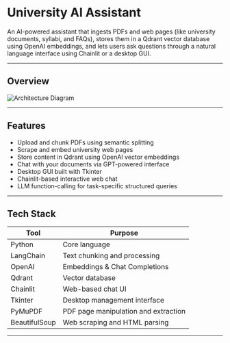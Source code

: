 # University AI Assistant 

An AI-powered assistant that ingests PDFs and web pages (like university documents, syllabi, and FAQs), stores them in a Qdrant vector database using OpenAI embeddings, and lets users ask questions through a natural language interface using Chainlit or a desktop GUI.

---

## Overview

![Architecture Diagram](docs/assets/university_assistant_architecture.png)

---

## Features

- Upload and chunk PDFs using semantic splitting
- Scrape and embed university web pages
- Store content in Qdrant using OpenAI vector embeddings
- Chat with your documents via GPT-powered interface
- Desktop GUI built with Tkinter
- Chainlit-based interactive web chat
- LLM function-calling for task-specific structured queries

---

## Tech Stack

| Tool       | Purpose                               |
|------------|----------------------------------------|
| Python     | Core language                          |
| LangChain  | Text chunking and processing           |
| OpenAI     | Embeddings & Chat Completions          |
| Qdrant     | Vector database                        |
| Chainlit   | Web-based chat UI                      |
| Tkinter    | Desktop management interface           |
| PyMuPDF    | PDF page manipulation and extraction   |
| BeautifulSoup | Web scraping and HTML parsing      |

---

